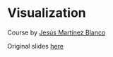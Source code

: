 # Visualization

Course by [Jesús Martínez Blanco](https://github.com/chumo)

Original slides [here](https://slides.com/chumo/plotly#/)